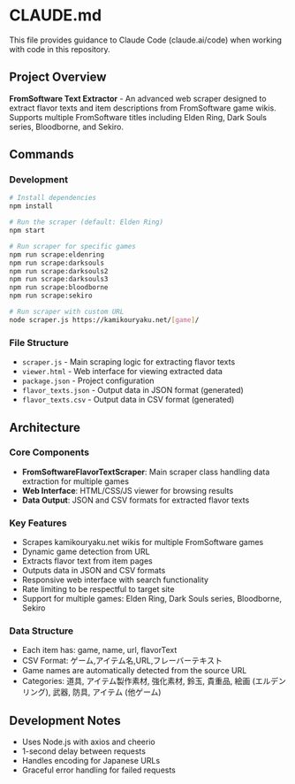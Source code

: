 # CLAUDE.md

This file provides guidance to Claude Code (claude.ai/code) when working with code in this repository.

## Project Overview

**FromSoftware Text Extractor** - An advanced web scraper designed to extract flavor texts and item descriptions from FromSoftware game wikis. Supports multiple FromSoftware titles including Elden Ring, Dark Souls series, Bloodborne, and Sekiro.

## Commands

### Development
```bash
# Install dependencies
npm install

# Run the scraper (default: Elden Ring)
npm start

# Run scraper for specific games
npm run scrape:eldenring
npm run scrape:darksouls
npm run scrape:darksouls2
npm run scrape:darksouls3
npm run scrape:bloodborne
npm run scrape:sekiro

# Run scraper with custom URL
node scraper.js https://kamikouryaku.net/[game]/
```

### File Structure
- `scraper.js` - Main scraping logic for extracting flavor texts
- `viewer.html` - Web interface for viewing extracted data
- `package.json` - Project configuration
- `flavor_texts.json` - Output data in JSON format (generated)
- `flavor_texts.csv` - Output data in CSV format (generated)

## Architecture

### Core Components
- **FromSoftwareFlavorTextScraper**: Main scraper class handling data extraction for multiple games
- **Web Interface**: HTML/CSS/JS viewer for browsing results
- **Data Output**: JSON and CSV formats for extracted flavor texts

### Key Features
- Scrapes kamikouryaku.net wikis for multiple FromSoftware games
- Dynamic game detection from URL
- Extracts flavor text from item pages
- Outputs data in JSON and CSV formats
- Responsive web interface with search functionality
- Rate limiting to be respectful to target site
- Support for multiple games: Elden Ring, Dark Souls series, Bloodborne, Sekiro

### Data Structure
- Each item has: game, name, url, flavorText
- CSV Format: ゲーム,アイテム名,URL,フレーバーテキスト
- Game names are automatically detected from the source URL
- Categories: 道具, アイテム製作素材, 強化素材, 鈴玉, 貴重品, 絵画 (エルデンリング), 武器, 防具, アイテム (他ゲーム)

## Development Notes

- Uses Node.js with axios and cheerio
- 1-second delay between requests
- Handles encoding for Japanese URLs
- Graceful error handling for failed requests